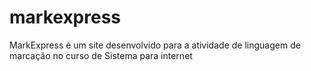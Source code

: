 # markexpress
MarkExpress é um site desenvolvido para a atividade de linguagem de marcação no curso de Sistema para internet

